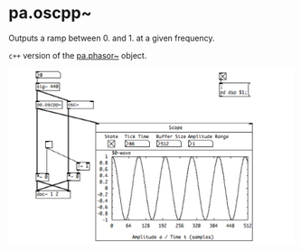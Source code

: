 # pa.oscpp~

Outputs a ramp between 0. and 1. at a given frequency.

`c++` version of the [pa.phasor~](../pa.osc3_tilde/) object.

![pa.oscpp~ capture](pa.oscpp~.png)
